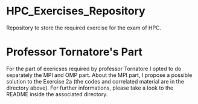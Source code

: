 # HPC_Exercises_Repository
 Repository to store the required exercise for the exam of HPC.


# Professor Tornatore's Part

For the part of exericses required by professor Tornatore I opted to do separately the MPI and OMP part.
About the MPI part, I propose a possible solution to the Exercise 2a (the codes and correlated material
are in the directory above). For further informations, please take a look to the README inside the associated directory.
